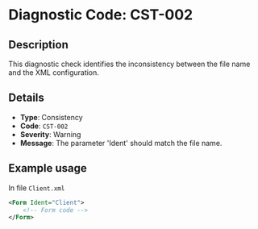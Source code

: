 # Diagnostic Code: CST-002

## Description
This diagnostic check identifies the inconsistency between the file name and the XML configuration.

## Details
- **Type**: Consistency
- **Code**: `CST-002`
- **Severity**: Warning
- **Message**: The parameter 'Ident' should match the file name.

## Example usage

In file `Client.xml`

```xml
<Form Ident="Client">
    <!-- Form code -->
</Form>
```